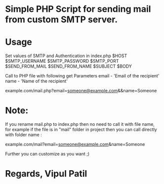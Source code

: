 # Simple PHP Script for sending mail from custom SMTP server.

# Usage

Set values of SMTP and Authentication in index.php
$HOST
$SMTP_USERNAME
$SMTP_PASSWORD
$SMTP_PORT
$SEND_FROM_MAIL
$SEND_FROM_NAME
$SUBJECT
$BODY

Call to PHP file with following get Parameters
email - 'Email of the recipient'
name - 'Name of the recipient'

example.com/mail.php?email=someone@example.com&&name=Someone

# Note:

If you rename mail.php to index.php then no need to call it with file name, for example if the file is in "mail" folder in project
then you can call directly with folder name :

example.com/mail?email=someone@example.com&name=Someone

Further you can customize as you want ;)

# Regards, Vipul Patil
